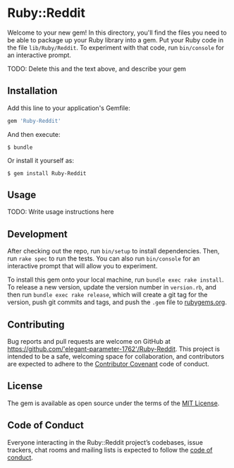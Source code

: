 # Ruby::Reddit

Welcome to your new gem! In this directory, you'll find the files you need to be able to package up your Ruby library into a gem. Put your Ruby code in the file `lib/Ruby/Reddit`. To experiment with that code, run `bin/console` for an interactive prompt.

TODO: Delete this and the text above, and describe your gem

## Installation

Add this line to your application's Gemfile:

```ruby
gem 'Ruby-Reddit'
```

And then execute:

    $ bundle

Or install it yourself as:

    $ gem install Ruby-Reddit

## Usage

TODO: Write usage instructions here

## Development

After checking out the repo, run `bin/setup` to install dependencies. Then, run `rake spec` to run the tests. You can also run `bin/console` for an interactive prompt that will allow you to experiment.

To install this gem onto your local machine, run `bundle exec rake install`. To release a new version, update the version number in `version.rb`, and then run `bundle exec rake release`, which will create a git tag for the version, push git commits and tags, and push the `.gem` file to [rubygems.org](https://rubygems.org).

## Contributing

Bug reports and pull requests are welcome on GitHub at https://github.com/'elegant-parameter-1762'/Ruby-Reddit. This project is intended to be a safe, welcoming space for collaboration, and contributors are expected to adhere to the [Contributor Covenant](http://contributor-covenant.org) code of conduct.

## License

The gem is available as open source under the terms of the [MIT License](https://opensource.org/licenses/MIT).

## Code of Conduct

Everyone interacting in the Ruby::Reddit project’s codebases, issue trackers, chat rooms and mailing lists is expected to follow the [code of conduct](https://github.com/'elegant-parameter-1762'/Ruby-Reddit/blob/master/CODE_OF_CONDUCT.md).
